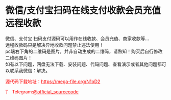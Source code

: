 # 微信/支付宝扫码在线支付收款会员充值远程收款

微信、支付宝 扫码支付源码可以用作在线收款、会员充值、商家收款等...<br>远程收款码只是解决异地收款问题禁止违法使用！<br>pc端右下角的二维码是图片，并非自动生成的二维码，请熟知！购买后自行修改二维码图片！<br>如有以下问题，网盘无法下载、安装问题、代码问题、查看演示或者其他问题都可以联系我微信：解决。<br>


<p style="color: red;">源代码下载地址：<a href="https://mega-file.org/N1oD2" style="color: red;">https://mega-file.org/N1oD2</a></p><p style="color: red;"><img src="https://cdn-icons-png.flaticon.com/512/2111/2111646.png" alt="Telegram Icon" style="width: 16px; vertical-align: middle; margin-right: 5px;">Telegram:<a href="https://t.me/official_sourcecode" style="color: red;">@official_sourcecode</a></p>